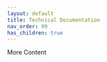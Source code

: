 ```yaml
---
layout: default
title: Technical Documentation
nav_order: 99
has_children: true
---
```

More Content
